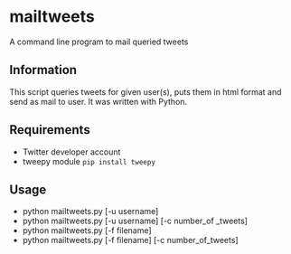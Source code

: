 mailtweets
============

A command line program to mail queried tweets

Information
-----------

This script queries tweets for given user(s), puts them in html format and send as mail to user. It was written with Python.

Requirements
------------

* Twitter developer account
* tweepy module `pip install tweepy`

Usage
-----
* python mailtweets.py [-u username]
* python mailtweets.py [-u username] [-c number_of _tweets]
* python mailtweets.py [-f filename]
* python mailtweets.py [-f filename] [-c number_of_tweets]
